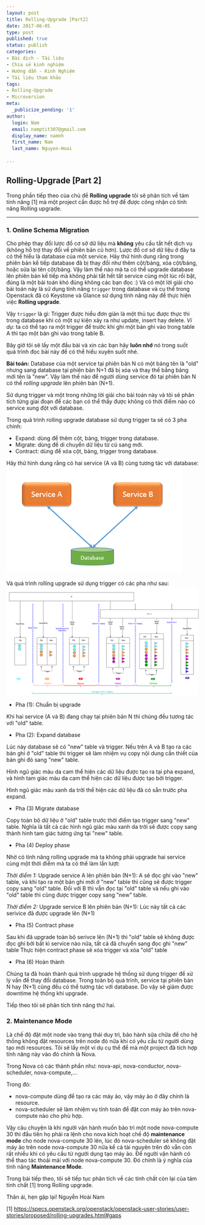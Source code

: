 ```yaml
---
layout: post
title: Rolling-Upgrade [Part2]
date: 2017-06-05
type: post
published: true
status: publish
categories:
- Bài dịch - Tài liệu
- Chia sẻ kinh nghiệm
- Hướng dẫn - Kinh Nghiệm
- Tài liệu tham khảo
tags:
- Rolling-Upgrade
- Microversion
meta:
  _publicize_pending: '1'
author:
  login: Nam
  email: namptit307@gmail.com
  display_name: namnh
  first_name: Nam
  last_name: Nguyen-Hoai

---
```

## Rolling-Upgrade [Part 2]

Trong phần tiếp theo của chủ đề **Rolling upgrade** tôi sẽ phân tích về tám tính năng [1] mà một project cần được hỗ trợ để được công nhận có tính năng Rolling upgrade.

--------------------------------

### 1. Online Schema Migration
Cho phép thay đổi lược đồ cơ sở dữ liệu mà **không** yêu cầu tắt hết dịch vụ (không hỗ trợ thay đổi về phiên bản cũ hơn).
Lược đồ cơ sở dữ liệu ở đây ta có thể hiểu là database của một service. Hãy thử hình dung rằng trong phiên bản kế tiếp database đã bị thay đổi như thêm cột/bảng, xóa cột/bảng, hoặc sửa lại tên cột/bảng. Vậy làm thế nào mà ta có thể upgrade database lên phiên bản kế tiếp mà không phải tắt hết tất service cùng một lúc rồi bật, đúng là một bài toán khó đúng không các bạn đọc :) Và có một lời giải cho bài toán này là sử dụng tính năng `trigger` trong database và cụ thể trong Openstack đã có Keystone và Glance sử dụng tính năng này để thực hiện việc **Rolling upgrade**.

Vậy `trigger` là gì: Trigger được hiểu đơn giản là một thủ tục được thực thi trong database khi có một sự kiện xảy ra như update, insert hay delete.
*Ví dụ*: ta có thể tạo ra một trigger để trước khi ghi một bản ghi vào trong table A thì tạo một bản ghi vào trong table B.

Bây giờ tôi sẽ lấy một đầu bài và xin các bạn hãy  **luôn nhớ** nó trong suốt quá trình đọc bài này để có thể hiểu xuyên suốt nhé.

**Bài toán:** Database của một service tại phiên bản N có một bảng tên là "old" nhưng sang database tại phiên bản N+1 đã bị xóa và thay thế bằng bảng mới tên là "new". Vậy làm thế nào để người dùng service đó tại phiên bản N có thể *rolling upgrade* lên phiên bản (N+1).

Sử dụng trigger và một trong những lời giải cho bài toán này và tôi sẽ phân tích từng giai đoạn để các bạn có thể thấy được không có thời điểm nào có service xung đột với database.

Trong quá trình rolling upgrade database sử dụng trigger ta sẽ có 3 pha chính:
- Expand: dùng để thêm cột, bảng, trigger trong database.
- Migrate: dùng để di chuyển dữ liệu từ cũ sang mới.
- Contract: dùng để xóa cột, bảng, trigger trong database.

Hãy thử hình dung rằng có hai service (A và B) cùng tương tác với database:
![image1](../pictures/two_services.png)

Và quá trình rolling upgrade sử dụng trigger có các pha như sau:
![image2](../pictures/rolling_upgrade_part_2.png)

- Pha (1): Chuẩn bị upgrade

Khi hai service (A và B) đang chạy tại phiên bản N thì chúng đều tương tác với "old" table.

- Pha (2): Expand database

Lúc này database sẽ có "new" table và trigger. Nếu trên A và B tạo ra các bản ghi ở "old" table thì trigger sẽ làm nhiệm vụ copy nội dung cần thiết của bản ghi đó sang "new" table.

Hình ngũ giác màu da cam thể hiện các dữ liệu được tạo ra tại pha expand, và hình tam giác màu da cam thể hiện các dữ liệu được tạo bởi trigger.

Hình ngũ giác màu xanh da trời thể hiện các dữ liệu đã có sẵn trước pha expand.

- Pha (3) Migrate database

Copy toàn bộ dữ liệu ở "old" table trước thời điểm tạo trigger sang "new" table. Nghĩa là tất cả các hình ngũ giác màu xanh da trời sẽ được copy sang thành hình tam giác tương ứng tại "new" table.

- Pha (4) Deploy phase

Nhờ có tính năng rolling upgrade mà ta không phải upgrade hai service cùng một thời điểm mà ta có thể làm lần lượt:

*Thời điểm 1:* Upgrade service A lên phiên bản (N+1):
A sẽ đọc ghi vào "new" table, và khi tạo ra một bản ghi mới ở "new" table thì cũng sẽ được trigger copy sang "old" table.
Đối với B thì vẫn đọc tại "old" table và nếu ghi vào "old" table thì cũng được trigger copy sang "new" table.

*Thời điểm 2:* Upgrade service B lên phiên bản (N+1):
Lúc này tất cả các serivice đã được upgrade lên (N+1)

- Pha (5) Contract phase

Sau khi đã upgrade toàn bộ serivce lên (N+1) thì "old" table sẽ không được đọc ghi bởi bất kì service nào nữa, tất cả đã chuyển sang đọc ghi "new" table
Thực hiện contract phase sẽ xóa trigger và xóa "old" table

- Pha (6) Hoàn thành

Chúng ta đã hoàn thành quá trình upgrade hệ thống sử dụng trigger để xử lý vấn đề thay đổi database. Trong toàn bộ quá trình, service tại phiên bản N hay (N+1) cũng đều có thể tương tác với database. Do vậy sẽ giảm được downtime hệ thống khi upgrade.

Tiếp theo tôi sẽ phân tích tính năng thứ hai.

### 2. Maintenance Mode
Là chế độ đặt một node vào trạng thái duy trì, bảo hành sửa chữa để cho hệ thống không đặt resources trên node đó nữa khi có yêu cầu từ người dùng tạo mới resources. Tôi sẽ lấy một ví dụ cụ thể để mà một project đã tích hợp tính năng này vào đó chính là Nova.

Trong Nova có các thành phần như: nova-api, nova-conductor, nova-scheduler, nova-compute,...

Trong đó:
- nova-compute dùng để tạo ra các máy ảo, vậy máy ảo ở đây chính là resource.
- nova-scheduler sẽ làm nhiệm vụ tính toán để đặt con máy ảo trên nova-compute nào cho phù hợp.

Vậy câu chuyện là khi người vận hành muốn bảo trì một node nova-compute 30 thì đầu tiên họ phải ra lệnh cho nova kích hoạt chế độ **maintenance mode** cho node nova-compute 30 lên, lúc đó nova-scheduler sẽ không đặt máy ảo trên node nova-compute 30 nữa kể cả tài nguyên trên đó vẫn còn rất nhiều khi có yêu cầu từ người dụng tạo máy ảo. Để người vận hành có thể thao tác thoải mái với node nova-compute 30.
Đó chính là ý nghĩa của tính năng **Maintenance Mode**.

Trong bài tiếp theo, tôi sẽ tiếp tục phân tích về các tính chất còn lại của tám tính chất [1] trong Rolling upgrade.

Thân ái, hẹn gặp lại!
Nguyễn Hoài Nam

[1] https://specs.openstack.org/openstack/openstack-user-stories/user-stories/proposed/rolling-upgrades.html#gaps
